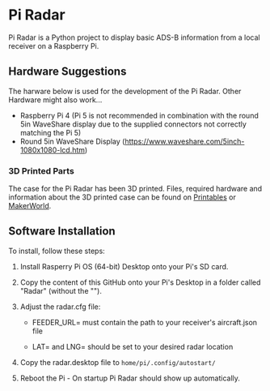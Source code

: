 # Pi Radar

Pi Radar is a Python project to display basic ADS-B information from a local receiver on a Raspberry Pi.


## Hardware Suggestions

The harware below is used for the development of the Pi Radar. Other Hardware might also work...

- Raspberry Pi 4 (Pi 5 is not recommended in combination with the round 5in WaveShare display due to the supplied connectors not correctly matching the Pi 5)
- Round 5in WaveShare Display (https://www.waveshare.com/5inch-1080x1080-lcd.htm)

### 3D Printed Parts

The case for the Pi Radar has been 3D printed. Files, required hardware and information about the 3D printed case can be found on [Printables](https://www.printables.com/model/847901-wall-mounted-case-for-round-waveshare-5in-display) or [MakerWorld](https://makerworld.com/en/models/433318#profileId-338029).


## Software Installation

To install, follow these steps:

1. Install Rasperry Pi OS (64-bit) Desktop onto your Pi's SD card.


2. Copy the content of this GitHub onto your Pi's Desktop in a folder called "Radar" (without the "").


3. Adjust the radar.cfg file:

   - FEEDER_URL= must contain the path to your receiver's aircraft.json file

   - LAT= and LNG= should be set to your desired radar location


4. Copy the radar.desktop file to `home/pi/.config/autostart/`

5. Reboot the Pi - On startup Pi Radar should show up automatically.
